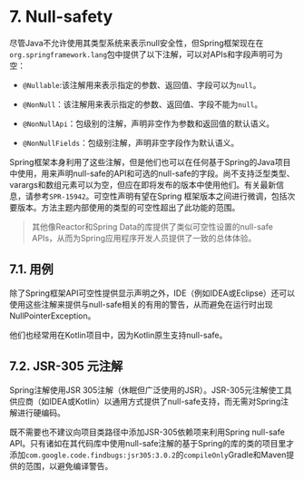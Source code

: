 # 7. Null-safety

尽管Java不允许使用其类型系统来表示null安全性，但Spring框架现在在`org.springframework.lang`包中提供了以下注解，可以对APIs和字段声明可为空：

* `@Nullable`:该注解用来表示指定的参数、返回值、字段可以为`null`。

* `@NonNull`：该注解用来表示指定的参数、返回值、字段不能为`null`。

* `@NonNullApi`：包级别的注解，声明非空作为参数和返回值的默认语义。

* `@NonNullFields`：包级别注解，声明非空字段作为默认语义。



Spring框架本身利用了这些注解，但是他们也可以在任何基于Spring的Java项目中使用，用来声明null-safe的API和可选的null-safe的字段。尚不支持泛型类型、varargs和数组元素可以为空，但应在即将发布的版本中使用他们。有关最新信息，请参考`SPR-15942`。可空性声明有望在Spring 框架版本之间进行微调，包括次要版本。方法主题内部使用的类型的可空性超出了此功能的范围。

> 其他像Reactor和Spring Data的库提供了类似可空性设置的null-safe APIs，从而为Spring应用程序开发人员提供了一致的总体体验。



## 7.1. 用例

除了Spring框架API可空性提供显示声明之外，IDE（例如IDEA或Eclipse）还可以使用这些注解来提供与null-safe相关的有用的警告，从而避免在运行时出现NullPointerException。



他们也经常用在Kotlin项目中，因为Kotlin原生支持null-safe。



## 7.2. JSR-305 元注解

Spring注解使用JSR 305注解（休眠但广泛使用的JSR）。JSR-305元注解使工具供应商（如IDEA或Kotlin）以通用方式提供了null-safe支持，而无需对Spring注解进行硬编码。



既不需要也不建议向项目类路径中添加JSR-305依赖项来利用Spring null-safe API。只有诸如在其代码库中使用null-safe注解的基于Spring的库的类的项目里才添加`com.google.code.findbugs:jsr305:3.0.2`的`compileOnly`Gradle和Maven提供的范围，以避免编译警告。








